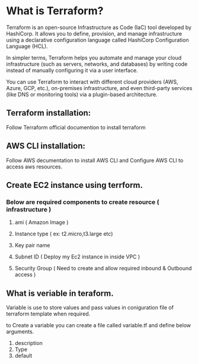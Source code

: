 # What is Terraform?
Terraform is an open-source Infrastructure as Code (IaC) tool developed by HashiCorp. It allows you to define, provision, and manage infrastructure using a declarative configuration language called HashiCorp Configuration Language (HCL).

In simpler terms, Terraform helps you automate and manage your cloud infrastructure (such as servers, networks, and databases) by writing code instead of manually configuring it via a user interface.

You can use Terraform to interact with different cloud providers (AWS, Azure, GCP, etc.), on-premises infrastructure, and even third-party services (like DNS or monitoring tools) via a plugin-based architecture.

## Terraform installation:

Follow Terraform official documention to install terraform

## AWS CLI installation:

Follow AWS decumentation to install AWS CLI and Configure AWS CLI to access aws resources.

## Create EC2 instance using terrform.

### Below are required components to create resource ( infrastructure )

1. ami ( Amazon Image )

2. Instance type ( ex: t2.micro,t3.large etc)

3. Key pair name

4. Subnet ID ( Deploy my Ec2 instance in inside VPC )

5. Security Group ( Need to create and allow required inbound & Outbound access )

## What is veriable in teraform.

Variable is use to store values and pass values in coniguration file of terraform template when required.

to Create a variable you can create a file called variable.tf and define below arguments.

1. description
2. Type
3. default



